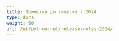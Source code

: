 ```yaml
---
title: Примітки до випуску - 2024
type: docs
weight: 50
url: /uk/python-net/release-notes-2024/
---
```

